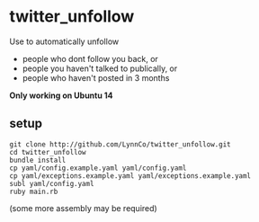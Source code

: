 # twitter_unfollow

Use to automatically unfollow
* people who dont follow you back, or
* people you haven't talked to publically, or
* people who haven't posted in 3 months

**Only working on Ubuntu 14**

## setup

```
git clone http://github.com/LynnCo/twitter_unfollow.git
cd twitter_unfollow
bundle install
cp yaml/config.example.yaml yaml/config.yaml
cp yaml/exceptions.example.yaml yaml/exceptions.example.yaml
subl yaml/config.yaml
ruby main.rb
```

(some more assembly may be required)
